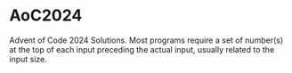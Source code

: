# AoC2024
Advent of Code 2024 Solutions. Most programs require a set of number(s) at the top of each input preceding the actual input, usually related to the input size.
